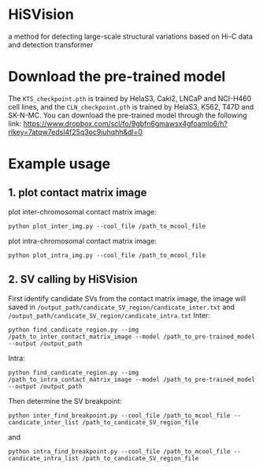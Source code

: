 # HiSVision
a method for detecting large-scale structural variations based on Hi-C data and detection transformer

# Download the pre-trained model
The `KTS_checkpoint.pth` is trained by HelaS3, Caki2, LNCaP and NCI-H460 cell lines, and the `CLN_checkpoint.pth` is trained by HelaS3, K562, T47D and SK-N-MC. You can download the pre-trained model through the following link:
https://www.dropbox.com/scl/fo/9gbfn6gmawsx4gfoamlo6/h?rlkey=7atqw7edsl4f25q3oc9iuhqhh&dl=0

# Example usage
## 1. plot contact matrix image
plot inter-chromosomal contact matrix image:
```
python plot_inter_img.py --cool_file /path_to_mcool_file
```
plot intra-chromosomal contact matrix image:
```
python plot_intra_img.py --cool_file /path_to_mcool_file
```
## 2. SV calling by HiSVision
First identify candidate SVs from the contact matrix image, the image will saved in `/output_path/candicate_SV_region/candicate_inter.txt` and `/output_path/candicate_SV_region/candicate_intra.txt`
Inter:
```
python find_candicate_region.py --img /path_to_inter_contact_matrix_image --model /path_to_pre-trained_model --output /output_path
```
Intra:
```
python find_candicate_region.py --img /path_to_intra_contact_matrix_image --model /path_to_pre-trained_model --output /output_path
```

Then determine the SV breakpoint:

```
python inter_find_breakpoint.py --cool_file /path_to_mcool_file --candicate_inter_list /path_to_candicate_SV_region_file
```
and 
```
python intra_find_breakpoint.py --cool_file /path_to_mcool_file --candicate_intra_list /path_to_candicate_SV_region_file
```
